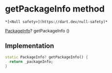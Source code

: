 


# getPackageInfo method




    *[<Null safety>](https://dart.dev/null-safety)*




[PackageInfo](https://pub.dev/documentation/package_info/2.0.2/package_info/PackageInfo-class.html)? getPackageInfo
()








## Implementation

```dart
static PackageInfo? getPackageInfo() {
  return _packageInfo;
}
```







